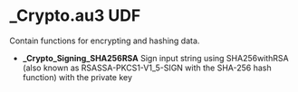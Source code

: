 # _Crypto.au3 UDF
Contain functions for encrypting and hashing data.

* **_Crypto_Signing_SHA256RSA**
Sign input string using SHA256withRSA (also known as RSASSA-PKCS1-V1_5-SIGN with the SHA-256 hash function) with the private key
